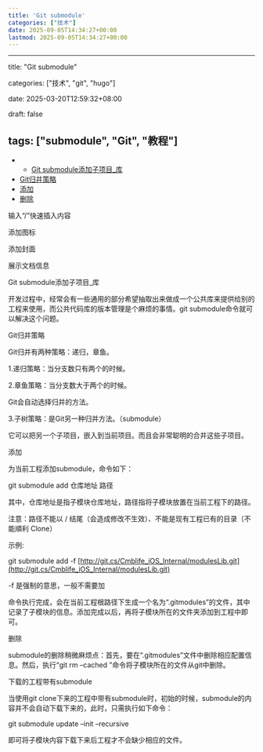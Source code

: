 ```yaml
---
title: 'Git submodule'
categories: ["技术"]
date: 2025-09-05T14:34:27+00:00
lastmod: 2025-09-05T14:34:27+00:00
---
```



---
title: "Git submodule"

categories: ["技术",  "git", "hugo"]

date: 2025-03-20T12:59:32+08:00


draft: false


tags: ["submodule", "Git", "教程"]
---

- - [Git submodule添加子项目_库](https://guangpuyun.feishu.cn/docx/J6CDd7QvkohJ3mxEKt3czp31nOe#J6CDd7QvkohJ3mxEKt3czp31nOe)
- [Git归并策略](https://guangpuyun.feishu.cn/docx/J6CDd7QvkohJ3mxEKt3czp31nOe#doxcnEitqaRgfOoIdSuxwNhUaIc)
- [添加](https://guangpuyun.feishu.cn/docx/J6CDd7QvkohJ3mxEKt3czp31nOe#doxcnel4BHYYT4Lw7SQHLqNXyue)
- [删除](https://guangpuyun.feishu.cn/docx/J6CDd7QvkohJ3mxEKt3czp31nOe#doxcnrHxc9hpZYK1WtRbYlUQ91f)

输入“/”快速插入内容

添加图标

添加封面

展示文档信息

Git submodule添加子项目_库

开发过程中，经常会有一些通用的部分希望抽取出来做成一个公共库来提供给别的工程来使用，而公共代码库的版本管理是个麻烦的事情。git submodule命令就可以解决这个问题。

Git归并策略

Git归并有两种策略：递归，章鱼。

1.递归策略：当分支数只有两个的时候。

2.章鱼策略：当分支数大于两个的时候。

Git会自动选择归并的方法。

3.子树策略：是Git另一种归并方法。（submodule）

它可以把另一个子项目，嵌入到当前项目。而且会非常聪明的合并这些子项目。

添加

为当前工程添加submodule，命令如下：

git submodule add 仓库地址 路径

其中，仓库地址是指子模块仓库地址，路径指将子模块放置在当前工程下的路径。

注意：路径不能以 / 结尾（会造成修改不生效）、不能是现有工程已有的目录（不能順利 Clone）

示例:

git submodule add -f [http://git.cs/Cmblife_iOS_Internal/modulesLib.git](http://git.cs/Cmblife_iOS_Internal/modulesLib.git)

-f 是强制的意思，一般不需要加

命令执行完成，会在当前工程根路径下生成一个名为“.gitmodules”的文件，其中记录了子模块的信息。添加完成以后，再将子模块所在的文件夹添加到工程中即可。

删除

submodule的删除稍微麻烦点：首先，要在“.gitmodules”文件中删除相应配置信息。然后，执行“git rm –cached ”命令将子模块所在的文件从git中删除。

下载的工程带有submodule

当使用git clone下来的工程中带有submodule时，初始的时候，submodule的内容并不会自动下载下来的，此时，只需执行如下命令：

git submodule update –init –recursive

即可将子模块内容下载下来后工程才不会缺少相应的文件。
